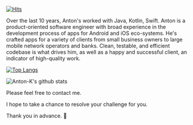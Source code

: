 
[![Hits](https://hits.seeyoufarm.com/api/count/incr/badge.svg?url=https%3A%2F%2Fgithub.com%2FOverView-Anton%2Fhit-counter)](https://hits.seeyoufarm.com)

Over the last 10 years, Anton's worked with Java, Kotlin, Swift. 
Anton is a product-oriented software engineer with broad experience in the development process of apps for Android and iOS eco-systems. 
He's crafted apps for a variety of clients from small business owners to large mobile network operators and banks. 
Clean, testable, and efficient codebase is what drives him, as well as a happy and successful client, an indicator of high-quality work.

[![Top Langs](https://github-readme-stats.vercel.app/api/top-langs/?username=Anton-Dev97)](https://github.com/anuraghazra/github-readme-stats)

![Anton-K's github stats](https://github-readme-stats.vercel.app/api?username=Anton-Dev97&show_icons=true&theme=vue)


Please feel free to contact me.

I hope to take a chance to resolve your challenge for you.

Thank you in advance. 👋
